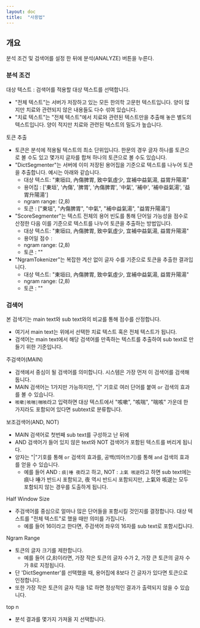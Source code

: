 ```yaml
---
layout: doc
title:  "사용법"
---
```


## 개요


분석 조건 및 검색어를 설정 한 뒤에 분석(ANALYZE) 버튼을 누른다.


### 분석 조건

대상 텍스트 : 검색어를 적용할 대상 텍스트를 선택합니다.
* "전체 텍스트"는 서버가 저장하고 있는 모든 한의학 고문헌 텍스트입니다. 양이 많지만 치료와 관련되지 않은 내용들도 다수 섞여 있습니다.
* "치료 텍스트"는 "전체 텍스트"에서 치료와 관련된 텍스트만을 추출해 놓은 별도의 텍스트입니다. 양이 적지만 치료와 관련된 텍스트의 밀도가 높습니다.

토큰 추출
* 토큰은 분석에 적용될 텍스트의 최소 단위입니다. 한문의 경우 글자 하나를 토큰으로 볼 수도 있고 몇가지 글자를 합쳐 하나의 토큰으로 볼 수도 있습니다.
* "DictSegmenter"는 서버에 이미 저장된 용어집을 기준으로 텍스트를 나누어 토큰을 추출합니다. 예시는 아래와 같습니다.
  - 대상 텍스트: "東垣曰, 內傷脾胃, 致中氣虛少, 宜補中益氣湯, 益胃升陽湯"
  - 용어집 : ['東垣', '內傷', '脾胃', '內傷脾胃', '中氣', '補中', '補中益氣湯', '益胃升陽湯']
  - ngram range: (2,8)
  - 토큰 : ["東垣", "內傷脾胃", "中氣", "補中益氣湯", "益胃升陽湯"]
* "ScoreSegmenter"는 텍스트 전체의 용어 빈도를 통해 단어일 가능성을 점수로 산정한 다음 이를 기준으로 텍스트를 나누어 토큰을 추출하는 방법입니다.
  - 대상 텍스트: "東垣曰, 內傷脾胃, 致中氣虛少, 宜補中益氣湯, 益胃升陽湯"
  - 용어일 점수 :
  - ngram range: (2,8)
  - 토큰 : ""
* "NgramTokenizer"는 복잡한 계산 없이 글자 수를 기준으로 토큰을 추출한 결과입니다.
  - 대상 텍스트: "東垣曰, 內傷脾胃, 致中氣虛少, 宜補中益氣湯, 益胃升陽湯"
  - ngram range: (2,8)
  - 토큰 : ""



### 검색어

본 검색기는 main text와 sub text와의 비교를 통해 점수를 산정합니다.
* 여기서 main text는 위에서 선택한 치료 텍스트 혹은 전체 텍스트가 됩니다.
* 검색어는 main text에서 해당 검색어를 만족하는 텍스트를 추출하여 sub text로 만들기 위한 기준입니다.

주검색어(MAIN)
* 검색에서 중심이 될 검색어를 의미합니다. 시스템은 가장 먼저 이 검색어를 검색해 둡니다.
* MAIN 검색어는 1가지만 가능하지만, "|" 기호로 여러 단어를 붙여 `or` 검색의 효과를 볼 수 있습니다.
* `咳嗽|咳喘|喘咳`라고 입력하면 대상 텍스트에서 "咳嗽", "咳喘", "喘咳" 가운데 한 가지라도 포함되어 있다면 subtext로 분류합니다.

보조검색어(AND, NOT)
* MAIN 검색어로 첫번째 sub text를 구성하고 난 뒤에
* AND 검색어가 들어 있지 않은 text와 NOT 검색어가 포함된 텍스트를 버리게 됩니다.
* 양자는 "|"기호를 통해 `or` 검색의 효과를, 공백(띄어쓰기)를 통해 `and` 검색의 효과를 얻을 수 있습니다.
  - 예를 들어 AND : `痰|唾 夜`라고 하고, NOT : `上氣 咳逆`라고 하면 sub text에는 痰나 唾가 반드시 포함되고, 夜 역시 반드시 포함되지만, 上氣와 咳逆는 모두 포함되지 않는 경우를 도출하게 됩니다.

Half Window Size
* 주검색어를 중심으로 얼마나 많은 단어들을 포함시킬 것인지를 결정합니다. 대상 텍스트를 "전체 텍스트"로 했을 때만 의미를 가집니다.
  - 예를 들어 16이라고 한다면, 주검색어 좌우의 16자를 sub text로 포함시킵니다.

Ngram Range
* 토큰의 글자 크기를 제한합니다.
  - 예를 들어 (2,8)이라면, 가장 작은 토큰의 글자 수가 2, 가장 큰 토큰의 글자 수가 8로 지정됩니다.
* 단 'DictSegmenter'를 선택했을 때, 용어집에 8보다 긴 글자가 있다면 토큰으로 인정합니다.
* 또한 가장 작은 토큰의 글자 킥을 1로 하면 정상적인 결과가 출력되지 않을 수 있습니다.


top n
* 분석 결과를 몇가지 가져올 지 선택합니다.
